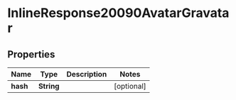 
# InlineResponse20090AvatarGravatar

## Properties
Name | Type | Description | Notes
------------ | ------------- | ------------- | -------------
**hash** | **String** |  |  [optional]



